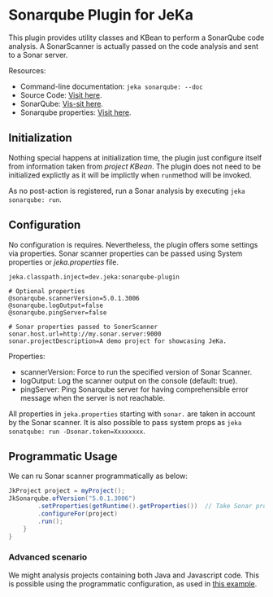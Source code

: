 # Sonarqube Plugin for JeKa

This plugin provides utility classes and KBean to perform a SonarQube code analysis.
A SonarScanner is actually passed on the code analysis and sent to a Sonar server.

Resources:
  - Command-line documentation: `jeka sonarqube: --doc`
  - Source Code: [Visit here](src/dev/jeka/plugins/sonarqube/SonarqubeKBean.java).
  - SonarQube: [Vis-sit here](https://www.sonarsource.com/fr/products/sonarqube/).
  - Sonarqube properties: [Visit here](https://docs.sonarsource.com/sonarqube-server/10.6/analyzing-source-code/analysis-parameters/).

## Initialization

Nothing special happens at initialization time, the plugin just configure itself from information taken from 
*project KBean*. The plugin does not need to be initialized explictly as it will be implictly when `run`method 
will be invoked.

As no post-action is registered, run a Sonar analysis by  executing `jeka sonarqube: run`.

## Configuration

No configuration is requires. Nevertheless, the plugin offers some settings via properties. 
Sonar scanner properties can be passed using System properties or *jeka.properties* file.

```properties
jeka.classpath.inject=dev.jeka:sonarqube-plugin

# Optional properties
@sonarqube.scannerVersion=5.0.1.3006
@sonarqube.logOutput=false
@sonarqube.pingServer=false

# Sonar properties passed to SonerScanner
sonar.host.url=http://my.sonar.server:9000
sonar.projectDescription=A demo project for showcasing JeKa.
```

Properties:
  - scannerVersion: Force to run the specified version of Sonar Scanner.
  - logOutput: Log the scanner output on the console  (default: true).
  - pingServer: Ping Sonarqube server for having comprehensible error message when the server is not reachable.

All properties in `jeka.properties` starting with `sonar.` are taken in account by the Sonar scanner.
It is also possible to pass system props as `jeka sonatqube: run -Dsonar.token=Xxxxxxxx`.

## Programmatic Usage

We can ru Sonar scanner programmatically as below:

```java
JkProject project = myProject();
JkSonarqube.ofVersion("5.0.1.3006")
        .setProperties(getRuntime().getProperties())  // Take Sonar properties from local.properties and System.getProperties()
        .configureFor(project)
        .run();
    }
}
```

### Advanced scenario

We might analysis projects containing both Java and Javascript code. 
This is possible using the programmatic configuration, as used in [this example](https://github.com/jeka-dev/demo-build-templates/blob/b0b3940068bc96a02c9f4e2e46766355466b1df4/jeka-src/dev/jeka/demo/templates/SpringBootTemplateBuild.java#L109).






